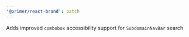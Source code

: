 ```yaml
---
'@primer/react-brand': patch
---
```


Adds improved `combobox` accessibility support for `SubdomainNavBar` search
